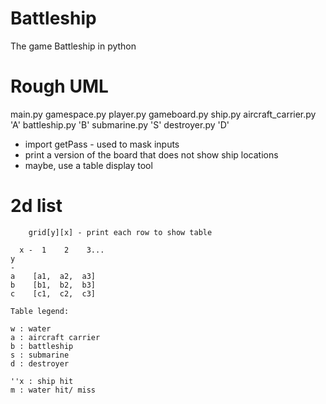 # Battleship
The game Battleship in python


# Rough UML
main.py
    gamespace.py
        player.py
            gameboard.py
            ship.py
                aircraft_carrier.py 'A'
                battleship.py   'B'
                submarine.py    'S'
                destroyer.py    'D'

- import getPass - used to mask inputs
- print a version of the board that does not show ship locations
- maybe, use a table display tool

# 2d list

        grid[y][x] - print each row to show table

      x -  1    2    3...
    y
    -
    a    [a1,  a2,  a3]
    b    [b1,  b2,  b3]
    c    [c1,  c2,  c3]

    Table legend:

    w : water
    a : aircraft carrier
    b : battleship
    s : submarine
    d : destroyer

    ''x : ship hit
    m : water hit/ miss